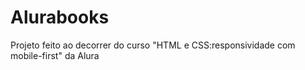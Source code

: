 # Alurabooks
Projeto feito ao decorrer do curso "HTML e CSS:responsividade com mobile-first" da Alura
